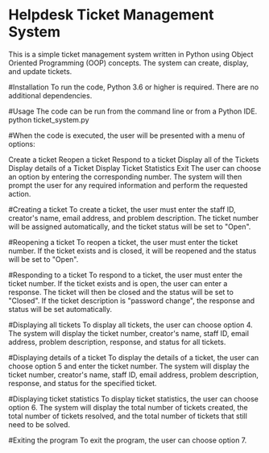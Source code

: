 # Helpdesk Ticket Management System
This is a simple ticket management system written in Python using Object Oriented Programming (OOP) concepts. The system can create, display, and update tickets.

#Installation
To run the code, Python 3.6 or higher is required. There are no additional dependencies.

#Usage
The code can be run from the command line or from a Python IDE.
python ticket_system.py


#When the code is executed, the user will be presented with a menu of options:

Create a ticket
Reopen a ticket
Respond to a ticket
Display all of the Tickets
Display details of a Ticket
Display Ticket Statistics
Exit
The user can choose an option by entering the corresponding number. The system will then prompt the user for any required information and perform the requested action.

#Creating a ticket
To create a ticket, the user must enter the staff ID, creator's name, email address, and problem description. The ticket number will be assigned automatically, and the ticket status will be set to "Open".

#Reopening a ticket
To reopen a ticket, the user must enter the ticket number. If the ticket exists and is closed, it will be reopened and the status will be set to "Open".

#Responding to a ticket
To respond to a ticket, the user must enter the ticket number. If the ticket exists and is open, the user can enter a response. The ticket will then be closed and the status will be set to "Closed". If the ticket description is "password change", the response and status will be set automatically.

#Displaying all tickets
To display all tickets, the user can choose option 4. The system will display the ticket number, creator's name, staff ID, email address, problem description, response, and status for all tickets.

#Displaying details of a ticket
To display the details of a ticket, the user can choose option 5 and enter the ticket number. The system will display the ticket number, creator's name, staff ID, email address, problem description, response, and status for the specified ticket.

#Displaying ticket statistics
To display ticket statistics, the user can choose option 6. The system will display the total number of tickets created, the total number of tickets resolved, and the total number of tickets that still need to be solved.

#Exiting the program
To exit the program, the user can choose option 7.
